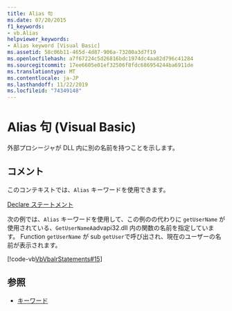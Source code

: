 ```yaml
---
title: Alias 句
ms.date: 07/20/2015
f1_keywords:
- vb.Alias
helpviewer_keywords:
- Alias keyword [Visual Basic]
ms.assetid: 58c06b11-465d-4d87-906a-73200a3d7f19
ms.openlocfilehash: a7f67224c5d26816bdc1974dc4aa82d796c41284
ms.sourcegitcommit: 17ee6605e01ef32506f8fdc686954244ba6911de
ms.translationtype: MT
ms.contentlocale: ja-JP
ms.lasthandoff: 11/22/2019
ms.locfileid: "74349148"
---
```

# <a name="alias-clause-visual-basic"></a>Alias 句 (Visual Basic)
外部プロシージャが DLL 内に別の名前を持つことを示します。  
  
## <a name="remarks"></a>コメント  
 このコンテキストでは、`Alias` キーワードを使用できます。  
  
 [Declare ステートメント](../../../visual-basic/language-reference/statements/declare-statement.md)  
  
 次の例では、`Alias` キーワードを使用して、この例のの代わりに `getUserName` が使用されている、`GetUserNameA`advapi32.dll 内の関数の名前を指定しています。 Function `getUserName` が sub `getUser`で呼び出され、現在のユーザーの名前が表示されます。  
  
 [!code-vb[VbVbalrStatements#15](~/samples/snippets/visualbasic/VS_Snippets_VBCSharp/VbVbalrStatements/VB/Class1.vb#15)]  
  
## <a name="see-also"></a>参照

- [キーワード](../../../visual-basic/language-reference/keywords/index.md)
